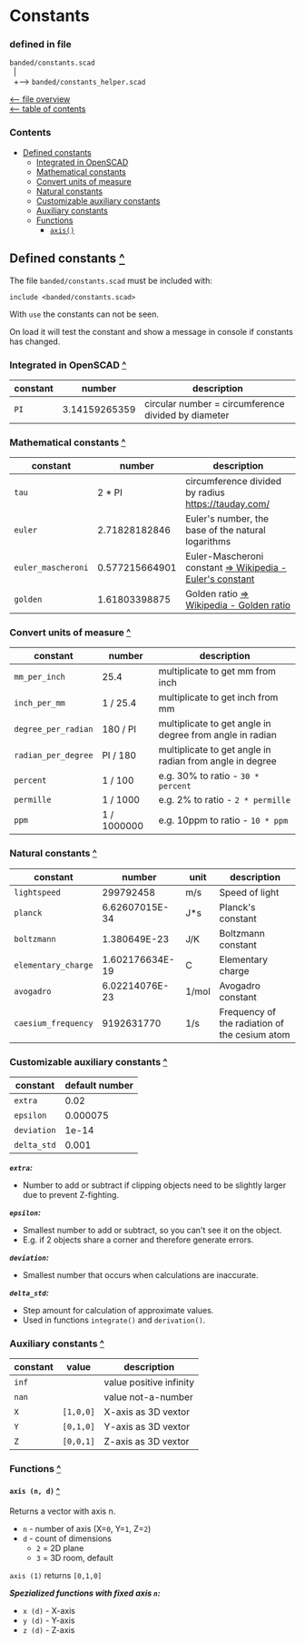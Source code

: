 Constants
=========

### defined in file
`banded/constants.scad`\
` `| \
` `+--> `banded/constants_helper.scad`

[<-- file overview](file_overview.md)\
[<-- table of contents](contents.md)

### Contents
[contents]: #contents "Up to Contents"
- [Defined constants](#defined-constants-)
  - [Integrated in OpenSCAD](#integrated-in-openscad-)
  - [Mathematical constants](#mathematical-constants-)
  - [Convert units of measure](#convert-units-of-measure-)
  - [Natural constants](#natural-constants-)
  - [Customizable auxiliary constants](#customizable-auxiliary-constants-)
  - [Auxiliary constants](#auxiliary-constants-)
  - [Functions](#functions-)
    - [`axis()`][axis]


Defined constants [^][contents]
-------------------------------
The file `banded/constants.scad` must be included with:
```OpenSCAD
include <banded/constants.scad>
```
With `use` the constants can not be seen.

On load it will test the constant and show a message
in console if constants has changed.


### Integrated in OpenSCAD [^][contents]

| constant | number        | description
|----------|---------------|-------------
| `PI`     | 3.14159265359 | circular number = circumference divided by diameter


### Mathematical constants [^][contents]

| constant            | number          | description
|---------------------|-----------------|-------------
| `tau`               | 2 * PI          | circumference divided by radius <https://tauday.com/>
| `euler`             | 2.71828182846   | Euler's number, the base of the natural logarithms
| `euler_mascheroni`  | 0.577215664901  | Euler-Mascheroni constant [=> Wikipedia - Euler's constant](https://en.wikipedia.org/wiki/Euler%27s_constant)
| `golden`            | 1.61803398875   | Golden ratio [=> Wikipedia - Golden ratio](https://en.wikipedia.org/wiki/Golden_ratio)


### Convert units of measure [^][contents]

| constant            | number          | description
|---------------------|-----------------|-------------
| `mm_per_inch`       | 25.4            | multiplicate to get mm from inch
| `inch_per_mm`       | 1 / 25.4        | multiplicate to get inch from mm
| `degree_per_radian` | 180 / PI        | multiplicate to get angle in degree from angle in radian
| `radian_per_degree` | PI / 180        | multiplicate to get angle in radian from angle in degree
| `percent`           | 1 / 100         | e.g. 30% to ratio - `30 * percent`
| `permille`          | 1 / 1000        | e.g.  2% to ratio - `2 * permille`
| `ppm`               | 1 / 1000000     | e.g. 10ppm to ratio - `10 * ppm`


### Natural constants [^][contents]

| constant            | number          | unit  | description
|---------------------|-----------------|-------|-------------
| `lightspeed`        | 299792458       | m/s   | Speed of light
| `planck`            | 6.62607015E-34  | J*s   | Planck's constant
| `boltzmann`         | 1.380649E-23    | J/K   | Boltzmann constant
| `elementary_charge` | 1.602176634E-19 | C     | Elementary charge
| `avogadro`          | 6.02214076E-23  | 1/mol | Avogadro constant
| `caesium_frequency` | 9192631770      | 1/s   | Frequency of the radiation of the cesium atom


### Customizable auxiliary constants [^][contents]

| constant            | default number
|---------------------|----------------
| `extra`             | 0.02
| `epsilon`           | 0.000075
| `deviation`         | 1e-14
| `delta_std`         | 0.001

___`extra`:___
- Number to add or subtract if clipping objects need to be slightly larger
  due to prevent Z-fighting.

___`epsilon`:___
- Smallest number to add or subtract, so you can't see it on the object.
- E.g. if 2 objects share a corner and therefore generate errors.

___`deviation`:___
- Smallest number that occurs when calculations are inaccurate.

___`delta_std`:___
- Step amount for calculation of approximate values.
- Used in functions `integrate()` and `derivation()`.


### Auxiliary constants [^][contents]

| constant | value     | description
|----------|-----------|-------------
| `inf`    |           | value positive infinity
| `nan`    |           | value not-a-number
| `X`      | `[1,0,0]` | X-axis as 3D vextor
| `Y`      | `[0,1,0]` | Y-axis as 3D vextor
| `Z`      | `[0,0,1]` | Z-axis as 3D vextor


### Functions [^][contents]

#### `axis (n, d)` [^][contents]
[axis]: #axis-n-d-
Returns a vector with axis n.
- `n` - number of axis (X=`0`, Y=`1`, Z=`2`)
- `d` - count of dimensions
  - `2` = 2D plane
  - `3` = 3D room, default

`axis (1)` returns `[0,1,0]`

___Spezialized functions with fixed axis `n`:___
- `x (d)` - X-axis
- `y (d)` - Y-axis
- `z (d)` - Z-axis

